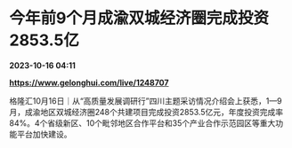 # 今年前9个月成渝双城经济圈完成投资2853.5亿

**2023-10-16 04:11**

**https://www.gelonghui.com/live/1248707**

格隆汇10月16日｜从“高质量发展调研行”四川主题采访情况介绍会上获悉，1—9月，成渝地区双城经济圈248个共建项目完成投资2853.5亿元，年度投资完成率84%。4个省级新区、10个毗邻地区合作平台和35个产业合作示范园区等重大功能平台加快建设。